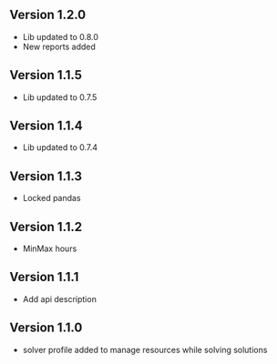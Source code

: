 ## Version 1.2.0
 - Lib updated to 0.8.0
 - New reports added
## Version 1.1.5
 - Lib updated to 0.7.5
## Version 1.1.4
 - Lib updated to 0.7.4
## Version 1.1.3
 - Locked pandas
## Version 1.1.2
 - MinMax hours
## Version 1.1.1
 - Add api description
## Version 1.1.0
 - solver profile added to manage resources while solving solutions